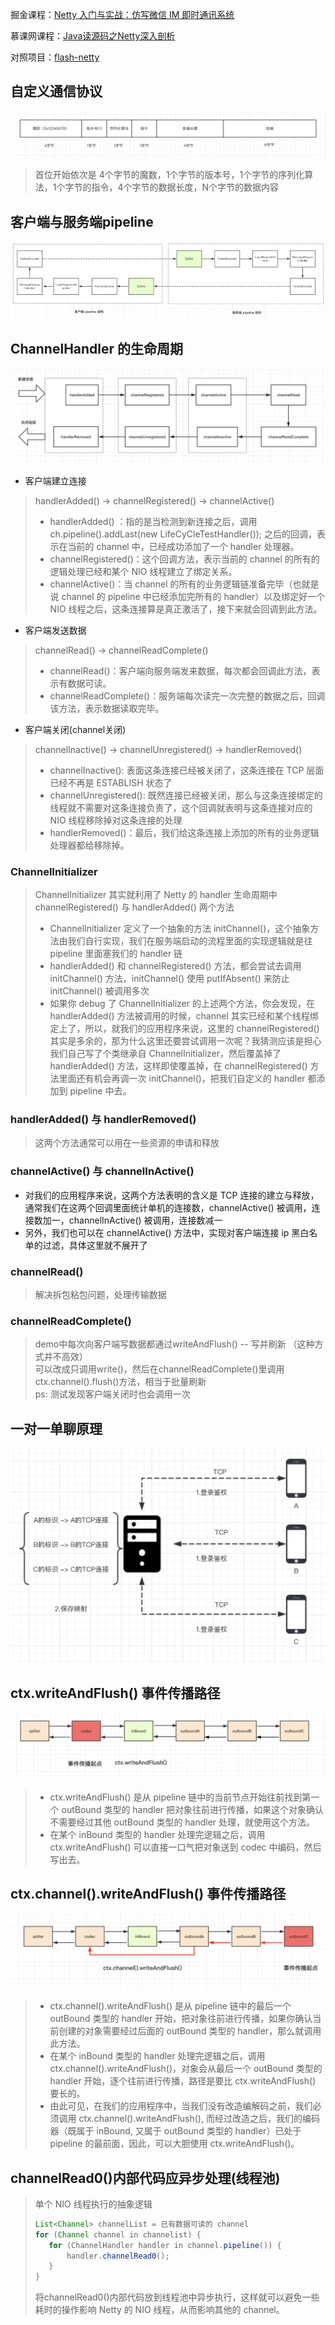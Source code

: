 掘金课程：[Netty 入门与实战：仿写微信 IM 即时通讯系统](https://juejin.cn/book/6844733738119593991)

慕课网课程：[Java读源码之Netty深入剖析](https://coding.imooc.com/class/chapter/230.html#Anchor)

对照项目：[flash-netty](https://github.com/lightningMan/flash-netty.git)


## 自定义通信协议
![自定义通信协议](自定义通信协议.png)

> 首位开始依次是 4个字节的魔数，1个字节的版本号，1个字节的序列化算法，1个字节的指令，4个字节的数据长度，N个字节的数据内容

## 客户端与服务端pipeline
![客户端与服务端pipeline](客户端与服务端pipeline.png)

## ChannelHandler 的生命周期
![ChannelHandler 的生命周期](ChannelHandler生命周期.png)

* 客户端建立连接
> handlerAdded() -> channelRegistered() -> channelActive()
> * handlerAdded() ：指的是当检测到新连接之后，调用 ch.pipeline().addLast(new LifeCyCleTestHandler()); 之后的回调，表示在当前的 channel 中，已经成功添加了一个 handler 处理器。
> * channelRegistered()：这个回调方法，表示当前的 channel 的所有的逻辑处理已经和某个 NIO 线程建立了绑定关系。
> * channelActive()：当 channel 的所有的业务逻辑链准备完毕（也就是说 channel 的 pipeline 中已经添加完所有的 handler）以及绑定好一个 NIO 线程之后，这条连接算是真正激活了，接下来就会回调到此方法。
 
* 客户端发送数据
> channelRead() -> channelReadComplete()
> * channelRead()：客户端向服务端发来数据，每次都会回调此方法，表示有数据可读。
> * channelReadComplete()：服务端每次读完一次完整的数据之后，回调该方法，表示数据读取完毕。

* 客户端关闭(channel关闭)
> channelInactive() -> channelUnregistered() -> handlerRemoved()
> * channelInactive(): 表面这条连接已经被关闭了，这条连接在 TCP 层面已经不再是 ESTABLISH 状态了
> * channelUnregistered(): 既然连接已经被关闭，那么与这条连接绑定的线程就不需要对这条连接负责了，这个回调就表明与这条连接对应的 NIO 线程移除掉对这条连接的处理
> * handlerRemoved()：最后，我们给这条连接上添加的所有的业务逻辑处理器都给移除掉。

### ChannelInitializer
> ChannelInitializer 其实就利用了 Netty 的 handler 生命周期中 channelRegistered() 与 handlerAdded() 两个方法
> * ChannelInitializer 定义了一个抽象的方法 initChannel()，这个抽象方法由我们自行实现，我们在服务端启动的流程里面的实现逻辑就是往 pipeline 里面塞我们的 handler 链
> * handlerAdded() 和 channelRegistered() 方法，都会尝试去调用 initChannel() 方法，initChannel() 使用 putIfAbsent() 来防止 initChannel() 被调用多次
> * 如果你 debug 了 ChannelInitializer 的上述两个方法，你会发现，在 handlerAdded() 方法被调用的时候，channel 其实已经和某个线程绑定上了，所以，就我们的应用程序来说，这里的 channelRegistered() 其实是多余的，那为什么这里还要尝试调用一次呢？我猜测应该是担心我们自己写了个类继承自 ChannelInitializer，然后覆盖掉了 handlerAdded() 方法，这样即使覆盖掉，在 channelRegistered() 方法里面还有机会再调一次 initChannel()，把我们自定义的 handler 都添加到 pipeline 中去。

### handlerAdded() 与 handlerRemoved()
> 这两个方法通常可以用在一些资源的申请和释放

### channelActive() 与 channelInActive()
* 对我们的应用程序来说，这两个方法表明的含义是 TCP 连接的建立与释放，通常我们在这两个回调里面统计单机的连接数，channelActive() 被调用，连接数加一，channelInActive() 被调用，连接数减一
* 另外，我们也可以在 channelActive() 方法中，实现对客户端连接 ip 黑白名单的过滤，具体这里就不展开了

### channelRead()
> 解决拆包粘包问题，处理传输数据

### channelReadComplete()
> demo中每次向客户端写数据都通过writeAndFlush() -- 写并刷新 （这种方式并不高效）\
> 可以改成只调用write()，然后在channelReadComplete()里调用ctx.channel().flush()方法，相当于批量刷新 \
> ps: 测试发现客户端关闭时也会调用一次


## 一对一单聊原理
![一对一单聊](一对一单聊原理.png)

## ctx.writeAndFlush() 事件传播路径
![ctx.writeAndFlush() 事件传播路径](ctx.writeAndFlush()%20事件传播路径.png)
> * ctx.writeAndFlush() 是从 pipeline 链中的当前节点开始往前找到第一个 outBound 类型的 handler 把对象往前进行传播，如果这个对象确认不需要经过其他 outBound 类型的 handler 处理，就使用这个方法。 
> * 在某个 inBound 类型的 handler 处理完逻辑之后，调用 ctx.writeAndFlush() 可以直接一口气把对象送到 codec 中编码，然后写出去。

## ctx.channel().writeAndFlush() 事件传播路径
![ctx.channel().writeAndFlush() 事件传播路径](ctx.channel().writeAndFlush()%20事件传播路径.png)
> * ctx.channel().writeAndFlush() 是从 pipeline 链中的最后一个 outBound 类型的 handler 开始，把对象往前进行传播，如果你确认当前创建的对象需要经过后面的 outBound 类型的 handler，那么就调用此方法。
> * 在某个 inBound 类型的 handler 处理完逻辑之后，调用 ctx.channel().writeAndFlush()，对象会从最后一个 outBound 类型的 handler 开始，逐个往前进行传播，路径是要比 ctx.writeAndFlush() 要长的。
> * 由此可见，在我们的应用程序中，当我们没有改造编解码之前，我们必须调用 ctx.channel().writeAndFlush(), 而经过改造之后，我们的编码器（既属于 inBound, 又属于 outBound 类型的 handler）已处于 pipeline 的最前面，因此，可以大胆使用 ctx.writeAndFlush()。

## channelRead0()内部代码应异步处理(线程池)
> 单个 NIO 线程执行的抽象逻辑
> ```java
> List<Channel> channelList = 已有数据可读的 channel
> for (Channel channel in channelist) {
>    for (ChannelHandler handler in channel.pipeline()) {
>        handler.channelRead0();
>    } 
> }
> ```
> 将channelRead0()内部代码放到线程池中异步执行，这样就可以避免一些耗时的操作影响 Netty 的 NIO 线程，从而影响其他的 channel。